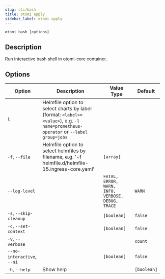 ```yaml
---
slug: cli/bash
title: otomi apply
sidebar_label: otomi apply
---
```


`otomi bash [options]`

## Description

Run interactive bash shell in otomi-core container.

## Options

| Option | Description | Value Type | Default |
| --- | --- | --- | --- |
| `l` | Helmfile option to select charts by label (format: `<label>=<value>`), e.g. `-l name=prometheus-operator` or `--label group=jobs` |  |  |
| `-f`, `--file` | Helmfile option to select helmfiles by filename, e.g. '-f helmfile.d/helmfile-15.ingress-core.yaml' | `[array]` |  |
| `--log-level` |  | `FATAL, ERROR, WARN, INFO, VERBOSE, DEBUG, TRACE` | `WARN` |
| `-s`, `--skip-cleanup` |  | `[boolean]` | `false` |
| `-c`, `--set-context` |  | `[boolean]` | `false` |
| `-v`, `--verbose` |  |  | `count` |
| `--no-interactive`, `--ni` |  | `[boolean]` | `false` |
| `-h`, `--help` | Show help |  | `[boolean]` |
